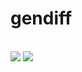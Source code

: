 <h1>gendiff</h1> 
<br>
<a href="https://github.com/molych/php-project-lvl2/actions"><img src="https://github.com/molych/php-project-lvl2/workflows/PHP-CI/badge.svg" /></a>
<a href="https://codeclimate.com/github/molych/php-project-lvl2"><img src="https://api.codeclimate.com/v1/badges/a99a88d28ad37a79dbf6/maintainability" /></a><br>
